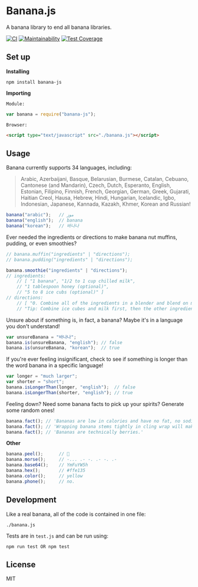 # Banana.js

A banana library to end all banana libraries.

[![CI](https://github.com/kyoto-shift/banana/actions/workflows/ci.yml/badge.svg)](https://github.com/kyoto-shift/banana/actions/workflows/ci.yml) [![Maintainability](https://api.codeclimate.com/v1/badges/a7b2a7e8b93b120f0025/maintainability)](https://codeclimate.com/github/kyoto-shift/banana/maintainability) [![Test Coverage](https://api.codeclimate.com/v1/badges/a7b2a7e8b93b120f0025/test_coverage)](https://codeclimate.com/github/kyoto-shift/banana/test_coverage)

## Set up 

**Installing**
```
npm install banana-js
```

**Importing**

``Module:``
```javascript
var banana = require("banana-js");
```

``Browser:``
```html
<script type="text/javascript" src="./banana.js"></script>
```

## Usage

Banana currently supports 34 languages, including:
> Arabic, Azerbaijani, Basque, Belarusian, Burmese, Catalan, Cebuano, Cantonese (and Mandarin), Czech, Dutch, Esperanto, English, Estonian, Filipino, Finnish, French, Georgian, German, Greek, Gujarati, Haitian Creol, Hausa, Hebrew, Hindi, Hungarian, Icelandic, Igbo, Indonesian, Japanese, Kannada, Kazakh, Khmer, Korean and Russian!


```javascript
banana("arabic"); 	// موز
banana("english"); 	// banana
banana("korean");	// 바나나
```

Ever needed the ingredients or directions to make banana nut muffins, pudding, or even smoothies?

```javascript
// banana.muffin("ingredients" | "directions");
// banana.pudding("ingredients" | "directions");

banana.smoothie("ingredients" | "directions");
// ingredients:
	// [ "1 banana", "1/2 to 1 cup chilled milk", 
	// "1 tablespoon honey (optional)", 
	// "5 to 8 ice cubs (optional)" ]
// directions:
	// [ "0. Combine all of the ingredients in a blender and blend on medium-high speed until desired thickness.", 
	// "Tip: Combine ice cubes and milk first, then the other ingredients for a more even blend." ]
```

Unsure about if something is, in fact, a banana? Maybe it's in a language you don't understand!

```javascript
var unsureBanana = "바나나";
banana.is(unsureBanana, "english");	// false
banana.is(unsureBanana, "korean");	// true
```

If you're ever feeling insignificant, check to see if something is longer than the word banana in a specific language!

```javascript
var longer = "much larger";
var shorter = "short";
banana.isLongerThan(longer, "english");	 // false
banana.isLongerThan(shorter, "english"); // true
```

Feeling down? Need some banana facts to pick up your spirits? Generate some random ones!

```javascript
banana.fact(); // 'Bananas are low in calories and have no fat, no sodium, and no cholesterol. They contain vitamin C, potassium, fiber, and vitamin B6.'
banana.fact(); // 'Wrapping banana stems tightly in cling wrap will make them last three to five days longer.'
banana.fact(); // 'Bananas are technically berries.'
```

**Other**
```javascript
banana.peel();		// 🍌
banana.morse();		// -... .- -. .- -. .-
banana.base64();	// YmFuYW5h
banana.hex();		// #ffe135
banana.color();		// yellow
banana.phone();		// no.
```

## Development

Like a real banana, all of the code is contained in one file:
```
./banana.js
```

Tests are in ``test.js`` and can be run using:
```
npm run test OR npm test
```

## License

MIT
